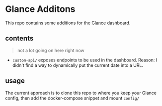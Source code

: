 # Glance Additons

This repo contains some additions for the [Glance](https://github.com/glanceapp/glance/) dashboard.

## contents

> not a lot going on here right now

- `custom-api/` exposes endpoints to be used in the dashboard. Reason: I didn't find a way to dynamically put the current date into a URL. 

## usage

The current approach is to clone this repo to where you keep your Glance config, then add the docker-compose snippet and mount `config/`
